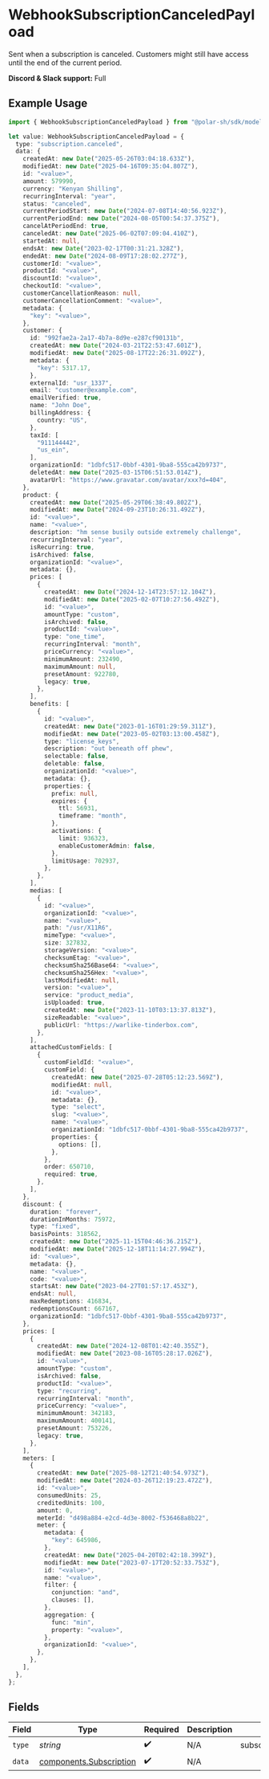 # WebhookSubscriptionCanceledPayload

Sent when a subscription is canceled.
Customers might still have access until the end of the current period.

**Discord & Slack support:** Full

## Example Usage

```typescript
import { WebhookSubscriptionCanceledPayload } from "@polar-sh/sdk/models/components/webhooksubscriptioncanceledpayload.js";

let value: WebhookSubscriptionCanceledPayload = {
  type: "subscription.canceled",
  data: {
    createdAt: new Date("2025-05-26T03:04:18.633Z"),
    modifiedAt: new Date("2025-04-16T09:35:04.807Z"),
    id: "<value>",
    amount: 579990,
    currency: "Kenyan Shilling",
    recurringInterval: "year",
    status: "canceled",
    currentPeriodStart: new Date("2024-07-08T14:40:56.923Z"),
    currentPeriodEnd: new Date("2024-08-05T00:54:37.375Z"),
    cancelAtPeriodEnd: true,
    canceledAt: new Date("2025-06-02T07:09:04.410Z"),
    startedAt: null,
    endsAt: new Date("2023-02-17T00:31:21.328Z"),
    endedAt: new Date("2024-08-09T17:28:02.277Z"),
    customerId: "<value>",
    productId: "<value>",
    discountId: "<value>",
    checkoutId: "<value>",
    customerCancellationReason: null,
    customerCancellationComment: "<value>",
    metadata: {
      "key": "<value>",
    },
    customer: {
      id: "992fae2a-2a17-4b7a-8d9e-e287cf90131b",
      createdAt: new Date("2024-03-21T22:53:47.601Z"),
      modifiedAt: new Date("2025-08-17T22:26:31.092Z"),
      metadata: {
        "key": 5317.17,
      },
      externalId: "usr_1337",
      email: "customer@example.com",
      emailVerified: true,
      name: "John Doe",
      billingAddress: {
        country: "US",
      },
      taxId: [
        "911144442",
        "us_ein",
      ],
      organizationId: "1dbfc517-0bbf-4301-9ba8-555ca42b9737",
      deletedAt: new Date("2025-03-15T06:51:53.014Z"),
      avatarUrl: "https://www.gravatar.com/avatar/xxx?d=404",
    },
    product: {
      createdAt: new Date("2025-05-29T06:38:49.802Z"),
      modifiedAt: new Date("2024-09-23T10:26:31.492Z"),
      id: "<value>",
      name: "<value>",
      description: "hm sense busily outside extremely challenge",
      recurringInterval: "year",
      isRecurring: true,
      isArchived: false,
      organizationId: "<value>",
      metadata: {},
      prices: [
        {
          createdAt: new Date("2024-12-14T23:57:12.104Z"),
          modifiedAt: new Date("2025-02-07T10:27:56.492Z"),
          id: "<value>",
          amountType: "custom",
          isArchived: false,
          productId: "<value>",
          type: "one_time",
          recurringInterval: "month",
          priceCurrency: "<value>",
          minimumAmount: 232490,
          maximumAmount: null,
          presetAmount: 922780,
          legacy: true,
        },
      ],
      benefits: [
        {
          id: "<value>",
          createdAt: new Date("2023-01-16T01:29:59.311Z"),
          modifiedAt: new Date("2023-05-02T03:13:00.458Z"),
          type: "license_keys",
          description: "out beneath off phew",
          selectable: false,
          deletable: false,
          organizationId: "<value>",
          metadata: {},
          properties: {
            prefix: null,
            expires: {
              ttl: 56931,
              timeframe: "month",
            },
            activations: {
              limit: 936323,
              enableCustomerAdmin: false,
            },
            limitUsage: 702937,
          },
        },
      ],
      medias: [
        {
          id: "<value>",
          organizationId: "<value>",
          name: "<value>",
          path: "/usr/X11R6",
          mimeType: "<value>",
          size: 327832,
          storageVersion: "<value>",
          checksumEtag: "<value>",
          checksumSha256Base64: "<value>",
          checksumSha256Hex: "<value>",
          lastModifiedAt: null,
          version: "<value>",
          service: "product_media",
          isUploaded: true,
          createdAt: new Date("2023-11-10T03:13:37.813Z"),
          sizeReadable: "<value>",
          publicUrl: "https://warlike-tinderbox.com",
        },
      ],
      attachedCustomFields: [
        {
          customFieldId: "<value>",
          customField: {
            createdAt: new Date("2025-07-28T05:12:23.569Z"),
            modifiedAt: null,
            id: "<value>",
            metadata: {},
            type: "select",
            slug: "<value>",
            name: "<value>",
            organizationId: "1dbfc517-0bbf-4301-9ba8-555ca42b9737",
            properties: {
              options: [],
            },
          },
          order: 650710,
          required: true,
        },
      ],
    },
    discount: {
      duration: "forever",
      durationInMonths: 75972,
      type: "fixed",
      basisPoints: 318562,
      createdAt: new Date("2025-11-15T04:46:36.215Z"),
      modifiedAt: new Date("2025-12-18T11:14:27.994Z"),
      id: "<value>",
      metadata: {},
      name: "<value>",
      code: "<value>",
      startsAt: new Date("2023-04-27T01:57:17.453Z"),
      endsAt: null,
      maxRedemptions: 416834,
      redemptionsCount: 667167,
      organizationId: "1dbfc517-0bbf-4301-9ba8-555ca42b9737",
    },
    prices: [
      {
        createdAt: new Date("2024-12-08T01:42:40.355Z"),
        modifiedAt: new Date("2023-08-16T05:28:17.026Z"),
        id: "<value>",
        amountType: "custom",
        isArchived: false,
        productId: "<value>",
        type: "recurring",
        recurringInterval: "month",
        priceCurrency: "<value>",
        minimumAmount: 342183,
        maximumAmount: 400141,
        presetAmount: 753226,
        legacy: true,
      },
    ],
    meters: [
      {
        createdAt: new Date("2025-08-12T21:40:54.973Z"),
        modifiedAt: new Date("2024-03-26T12:19:23.472Z"),
        id: "<value>",
        consumedUnits: 25,
        creditedUnits: 100,
        amount: 0,
        meterId: "d498a884-e2cd-4d3e-8002-f536468a8b22",
        meter: {
          metadata: {
            "key": 645986,
          },
          createdAt: new Date("2025-04-20T02:42:18.399Z"),
          modifiedAt: new Date("2023-07-17T20:52:33.753Z"),
          id: "<value>",
          name: "<value>",
          filter: {
            conjunction: "and",
            clauses: [],
          },
          aggregation: {
            func: "min",
            property: "<value>",
          },
          organizationId: "<value>",
        },
      },
    ],
  },
};
```

## Fields

| Field                                                              | Type                                                               | Required                                                           | Description                                                        | Example                                                            |
| ------------------------------------------------------------------ | ------------------------------------------------------------------ | ------------------------------------------------------------------ | ------------------------------------------------------------------ | ------------------------------------------------------------------ |
| `type`                                                             | *string*                                                           | :heavy_check_mark:                                                 | N/A                                                                | subscription.canceled                                              |
| `data`                                                             | [components.Subscription](../../models/components/subscription.md) | :heavy_check_mark:                                                 | N/A                                                                |                                                                    |